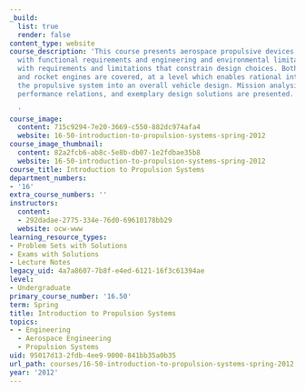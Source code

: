 ```yaml
---
_build:
  list: true
  render: false
content_type: website
course_description: 'This course presents aerospace propulsive devices as systems,
  with functional requirements and engineering and environmental limitations along
  with requirements and limitations that constrain design choices. Both air-breathing
  and rocket engines are covered, at a level which enables rational integration of
  the propulsive system into an overall vehicle design. Mission analysis, fundamental
  performance relations, and exemplary design solutions are presented.

  '
course_image:
  content: 715c9294-7e20-3669-c550-882dc974afa4
  website: 16-50-introduction-to-propulsion-systems-spring-2012
course_image_thumbnail:
  content: 82a2fcb6-ab8c-5e8b-db07-1e2fdbae35b8
  website: 16-50-introduction-to-propulsion-systems-spring-2012
course_title: Introduction to Propulsion Systems
department_numbers:
- '16'
extra_course_numbers: ''
instructors:
  content:
  - 292dadae-2775-334e-76d0-69610178bb29
  website: ocw-www
learning_resource_types:
- Problem Sets with Solutions
- Exams with Solutions
- Lecture Notes
legacy_uid: 4a7a8607-7b8f-e4ed-6121-16f3c61394ae
level:
- Undergraduate
primary_course_number: '16.50'
term: Spring
title: Introduction to Propulsion Systems
topics:
- - Engineering
  - Aerospace Engineering
  - Propulsion Systems
uid: 95017d13-2fdb-4ee9-9000-841bb35a0b35
url_path: courses/16-50-introduction-to-propulsion-systems-spring-2012
year: '2012'
---
```

